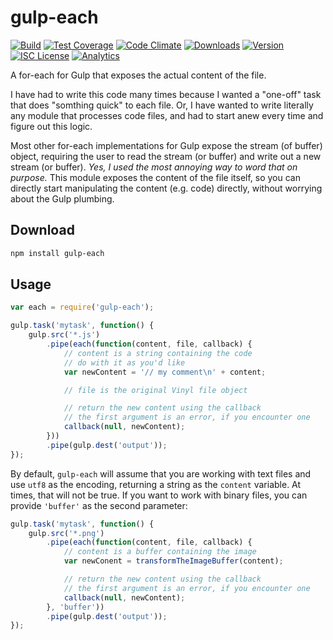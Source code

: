 # gulp-each

[![Build][1]][2] [![Test Coverage][3]][4] [![Code Climate][5]][6] [![Downloads][7]][8] [![Version][9]][8] [![ISC License][10]][11] [![Analytics][12]][13]

[1]: https://img.shields.io/travis/catdad/gulp-each/master.svg?style=flat-square
[2]: https://travis-ci.org/catdad/gulp-each

[3]: https://img.shields.io/codeclimate/coverage/github/catdad/gulp-each.svg?style=flat-square
[4]: https://codeclimate.com/github/catdad/gulp-each/coverage

[5]: https://img.shields.io/codeclimate/github/catdad/gulp-each.svg?style=flat-square
[6]: https://codeclimate.com/github/catdad/gulp-each

[7]: https://img.shields.io/npm/dm/gulp-each.svg?style=flat-square
[8]: https://www.npmjs.com/package/gulp-each
[9]: https://img.shields.io/npm/v/gulp-each.svg?style=flat-square

[10]: https://img.shields.io/npm/l/gulp-each.svg?style=flat-square
[11]: http://opensource.org/licenses/ISC

[12]: https://ga-beacon.appspot.com/UA-17159207-7/gulp-each/readme?flat
[13]: https://github.com/igrigorik/ga-beacon

A for-each for Gulp that exposes the actual content of the file.

I have had to write this code many times because I wanted a "one-off" task that does "somthing quick" to each file. Or, I have wanted to write literally any module that processes code files, and had to start anew every time and figure out this logic.

Most other for-each implementations for Gulp expose the stream (of buffer) object, requiring the user to read the stream (or buffer) and write out a new stream (or buffer). _Yes, I used the most annoying way to word that on purpose._ This module exposes the content of the file itself, so you can directly start manipulating the content (e.g. code) directly, without worrying about the Gulp plumbing.

## Download

```bash
npm install gulp-each
```

## Usage

```javascript
var each = require('gulp-each');

gulp.task('mytask', function() {
    gulp.src('*.js')
        .pipe(each(function(content, file, callback) {
            // content is a string containing the code
            // do with it as you'd like
            var newContent = '// my comment\n' + content;

            // file is the original Vinyl file object

            // return the new content using the callback
            // the first argument is an error, if you encounter one
            callback(null, newContent);
        }))
        .pipe(gulp.dest('output'));
});
```

By default, `gulp-each` will assume that you are working with text files and use `utf8` as the encoding, returning a string as the `content` variable. At times, that will not be true. If you want to work with binary files, you can provide `'buffer'` as the second parameter:

```javascript
gulp.task('mytask', function() {
    gulp.src('*.png')
        .pipe(each(function(content, file, callback) {
            // content is a buffer containing the image
            var newConent = transformTheImageBuffer(content);

            // return the new content using the callback
            // the first argument is an error, if you encounter one
            callback(null, newContent);
        }, 'buffer'))
        .pipe(gulp.dest('output'));
});
```
